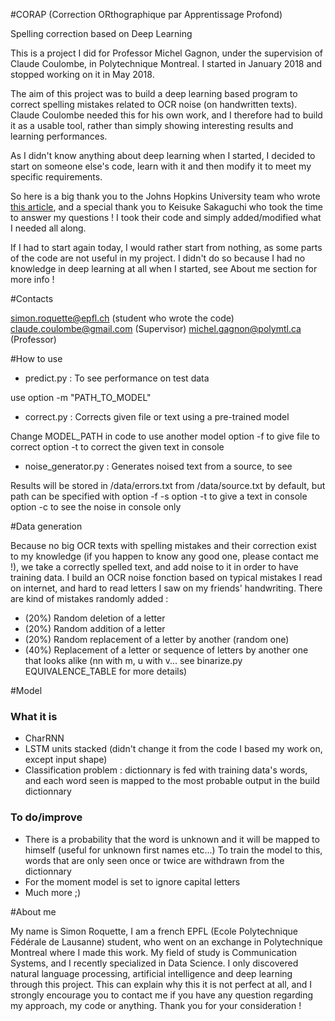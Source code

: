 #CORAP (Correction ORthographique par Apprentissage Profond)

Spelling correction based on Deep Learning

This is a project I did for Professor Michel Gagnon, under the supervision of Claude Coulombe, in Polytechnique Montreal. I started in January 2018 and stopped working on it in May 2018.

The aim of this project was to build a deep learning based program to correct spelling mistakes related to OCR noise (on handwritten texts). Claude Coulombe needed this for his own work, and I therefore had to build it as a usable tool, rather than simply showing interesting results and learning performances.

As I didn't know anything about deep learning when I started, I decided to start on someone else's code, learn with it and then modify it to meet my specific requirements.

So here is a big thank you to the Johns Hopkins University team who wrote [this article](https://arxiv.org/pdf/1608.02214.pdf), and a special thank you to Keisuke Sakaguchi who took the time to answer my questions ! I took their code and simply added/modified what I needed all along.

If I had to start again today, I would rather start from nothing, as some parts of the code are not useful in my project. I didn't do so because I had no knowledge in deep learning at all when I started, see About me section for more info !

#Contacts

simon.roquette@epfl.ch (student who wrote the code)
claude.coulombe@gmail.com (Supervisor)
michel.gagnon@polymtl.ca (Professor)

#How to use

 - predict.py : To see performance on test data

 use option -m "PATH_TO_MODEL"

 - correct.py : Corrects given file or text using a pre-trained model

Change MODEL_PATH in code to use another model
option -f to give file to correct
option -t to correct the given text in console

 - noise_generator.py : Generates noised text from a source, to see

Results will be stored in /data/errors.txt from /data/source.txt by default, but path can be specified with option -f -s
option -t to give a text in console
option -c to see the noise in console only

#Data generation

Because no big OCR texts with spelling mistakes and their correction exist to my knowledge (if you happen to know any good one, please contact me !), we take a correctly spelled text, and add noise to it in order to have training data. I build an OCR noise fonction based on typical mistakes I read on internet, and hard to read letters I saw on my friends' handwriting. There are kind of mistakes randomly added :
 - (20%) Random deletion of a letter
 - (20%) Random addition of a letter
 - (20%) Random replacement of a letter by another (random one)
 - (40%) Replacement of a letter or sequence of letters by another one that looks alike (nn with m, u with v... see binarize.py EQUIVALENCE_TABLE for more details)

#Model

### What it is
- CharRNN
- LSTM units stacked (didn't change it from the code I based my work on, except input shape)
- Classification problem : dictionnary is fed with training data's words, and each word seen is mapped to the most probable output in the build dictionnary

### To do/improve
- There is a probability that the word is unknown and it will be mapped to himself (useful for unknown first names etc...) To train the model to this, words that are only seen once or twice are withdrawn from the dictionnary
- For the moment model is set to ignore capital letters
- Much more ;)

#About me

My name is Simon Roquette, I am a french EPFL (Ecole Polytechnique Fédérale de Lausanne) student, who went on an exchange in Polytechnique Montreal where I made this work. My field of study is Communication Systems, and I recently specialized in Data Science. I only discovered natural language processing, artificial intelligence and deep learning through this project. This can explain why this it is not perfect at all, and I strongly encourage you to contact me if you have any question regarding my approach, my code or anything. Thank you for your consideration !
